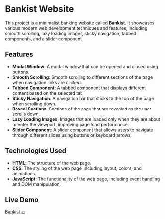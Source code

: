 # Bankist Website

This project is a minimalist banking website called **Bankist**. It showcases various modern web development techniques and features, including smooth scrolling, lazy loading images, sticky navigation, tabbed components, and a slider component.

## Features

- **Modal Window**: A modal window that can be opened and closed using buttons.
- **Smooth Scrolling**: Smooth scrolling to different sections of the page when navigation links are clicked.
- **Tabbed Component**: A tabbed component that displays different content based on the selected tab.
- **Sticky Navigation**: A navigation bar that sticks to the top of the page when scrolling down.
- **Reveal Sections**: Sections of the page that are revealed as the user scrolls down.
- **Lazy Loading Images**: Images that are loaded only when they are about to enter the viewport, improving page load performance.
- **Slider Component**: A slider component that allows users to navigate through different slides using buttons or keyboard arrows.

## Technologies Used

- **HTML**: The structure of the web page.
- **CSS**: The styling of the web page, including layout, colors, and animations.
- **JavaScript**: The functionality of the web page, including event handling and DOM manipulation.

## Live Demo

[Bankist 💶](https://your-live-demo-link.com).